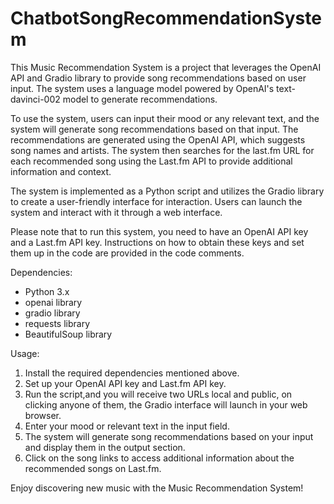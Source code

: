# ChatbotSongRecommendationSystem

This Music Recommendation System is a project that leverages the OpenAI API and Gradio library to provide song recommendations based on user input. The system uses a language model powered by OpenAI's text-davinci-002 model to generate recommendations.

To use the system, users can input their mood or any relevant text, and the system will generate song recommendations based on that input. The recommendations are generated using the OpenAI API, which suggests song names and artists. The system then searches for the last.fm URL for each recommended song using the Last.fm API to provide additional information and context.

The system is implemented as a Python script and utilizes the Gradio library to create a user-friendly interface for interaction. Users can launch the system and interact with it through a web interface.

Please note that to run this system, you need to have an OpenAI API key and a Last.fm API key. Instructions on how to obtain these keys and set them up in the code are provided in the code comments.

Dependencies:
- Python 3.x
- openai library
- gradio library
- requests library
- BeautifulSoup library

Usage:
1. Install the required dependencies mentioned above.
2. Set up your OpenAI API key and Last.fm API key.
3. Run the script,and you will receive two URLs local and public, on clicking anyone of them, the Gradio interface will launch in your web browser.
4. Enter your mood or relevant text in the input field.
5. The system will generate song recommendations based on your input and display them in the output section.
6. Click on the song links to access additional information about the recommended songs on Last.fm.

Enjoy discovering new music with the Music Recommendation System!
